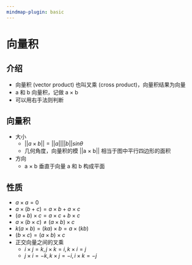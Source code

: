 ```yaml
---
mindmap-plugin: basic
---
```


# 向量积

## 介绍
- 向量积 (vector product) 也叫叉乘 (cross product)，向量积结果为向量
- a 和 b 向量积，记做 a × b
- 可以用右手法则判断

## 向量积
- 大小
    - $||a\times b||=||a||||b||sin\theta$
    - 几何角度，向量积的模 ||a × b|| 相当于图中平行四边形的面积
- 方向
    - a × b 垂直于向量 a 和 b 构成平面

## 性质
- $a\times a =0$
- $a\times (b+c)=a\times b+a\times c$
- $(a+b)\times c =a\times c+b\times c$
- $a\times (b\times c) \ne (a\times b)\times c$
- $k(a\times b)= (ka)\times b = a\times (kb)$
- $(b\times c)=(a\times b)\times c$
- 正交向量之间的叉乘
    - $i\times j=k, j\times k=i, k\times i=j$
    - $j\times i=−k, k\times j=−i, i\times k=−j$